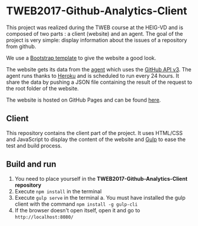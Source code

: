 # TWEB2017-Github-Analytics-Client

This project was realized during the TWEB course at the HEIG-VD and is composed of two parts : a client (website) and an agent. The goal of the project is very simple: display information about the issues of a repository from github.

We use a [Bootstrap template](https://startbootstrap.com/template-categories/all/) to give the website a good look.

The website gets its data from the [agent](https://github.com/danpa32/TWEB2017-Github-Analytics-Agent) which uses the [GitHub API v3](https://developer.github.com/v3/). The agent runs thanks to [Heroku](https://developer.github.com/v3/) and is scheduled to run every 24 hours. It share the data by pushing a JSON file containing the result of the request to the root folder of the website.

The website is hosted on GitHub Pages and can be found [here](https://danpa32.github.io/TWEB2017-Github-Analytics-Client/).


## Client

This repository contains the client part of the project. It uses HTML/CSS and JavaScript to display the content of the website and [Gulp](https://gulpjs.com/) to ease the test and build process.

## Build and run

1. You need to place yourself in the **TWEB2017-Github-Analytics-Client repository**
2. Execute `npm install` in the terminal
3. Execute `gulp serve` in the terminal
    a. You must have installed the gulp client with the command `npm install -g gulp-cli`
4. If the browser doesn't open itself, open it and go to `http://localhost:8080/`
